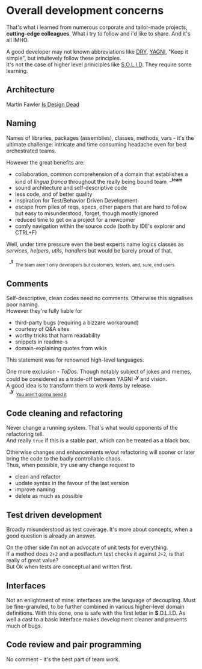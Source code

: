 # Overall development concerns
That's what i learned from numerous corporate and tailor-made projects, **cutting-edge colleagues**. What i try to follow and i'd like to share. And it's all IMHO.

A good developer may not known abbreviations like [DRY](https://en.wikipedia.org/wiki/Don%27t_repeat_yourself), [YAGNI](https://en.wikipedia.org/wiki/You_aren%27t_gonna_need_it), "Keep it simple", but intuitevely follow these principles.\
It's not the case of higher level priniciples like [S.O.L.I.D](https://en.wikipedia.org/wiki/SOLID). They require some learning.

## Architecture
Martin Fawler [Is Design Dead](https://martinfowler.com/articles/designDead.html#:~:text=Not%20just%20is%20much%20design,way%20than%20established%20software%20processes.)

## Naming
Names of libraries, packages (assemblies), classes, methods, vars - it's the ultimate challenge: intricate and time consuming headache even for best orchestrated teams.

However the great benefits are:
+ collaboration, common comprehension of a domain that establishes a kind of *lingua franca* throughout the really being bound team&nbsp;&nbsp;<sup>**_team**</sup>
+ sound architecture and self-descriptive code
+ less code, and of better quality
+ inspiration for Test/Behavior Driven Development
+ escape from piles of reqs, specs, other papers that are hard to follow but easy to misunderstood, forget, though mostly ignored
+ reduced time to get on a project for a newcomer 
+ comfy navigation within the source code (both by IDE's explorer and CTRL+F)

Well, under time pressure even the best experts name logics classes as *services*, *helpers*, *utils*, *handlers* but would be barely proud of that.

&nbsp;&nbsp;<sup>**_t**</sup><sub>&nbsp;&nbsp;The team aren't only developers but customers, testers, and, sure, end users</sub>

## Comments
Self-descriptive, clean codes need no comments. Otherwise this signalises poor naming.\
However they're fully liable for 
+ third-party bugs (requiring a bizzare workaround)
+ courtesy of Q&A sites
+ worthy tricks that harm readability
+ snippets in readme-s
+ domain-explaining quotes from wikis

This statement was for renowned high-level languages.

One more exclusion - *ToDo*s. Though notably subject of jokes and memes, could be considered as a trade-off between YAGNI&nbsp;<sup>**_y**</sup> and vision.\
A good idea is to transform them to *work items* by release.\
&nbsp;&nbsp;<sup>**_y**</sup><sub>&nbsp;&nbsp;[You aren't gonna need it](https://en.wikipedia.org/wiki/You_aren%27t_gonna_need_it)</sub>

## Code cleaning and refactoring
Never change a running system. That's what would opponents of the refactoring tell.\
And really `true` if this is a stable part, which can be treated as a black box.

Otherwise changes and enhancements w/out refactoring will sooner or later bring the code to the badly controllable chaos.\
Thus, when possible, try use any change request to
+ clean and refactor
+ update syntax in the favour of the last version
+ improve naming
+ delete as much as possible

## Test driven development
Broadly misunderstood as test coverage. It's more about concepts, when a good question is already an answer.

On the other side i'm not an advocate of unit tests for everything.\
If a method does `2+2` and a postfactum test checks it against `2+2`, is that really of great value?\
But Ok when tests are conceptual and written first.

## Interfaces
Not an enlightment of mine: interfaces are the language of decoupling. Must be fine-granuled, to be further combined in various higher-level domain definitions.
With this done, one is safe with the first letter in **S**.O.L.I.D. As well a cast to a basic interface makes development cleaner and prevents much of bugs.

## Code review and pair programming
No comment - it's the best part of team work.